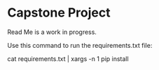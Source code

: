 # Capstone Project

Read Me is a work in progress.



Use this command to run the requirements.txt file:

cat requirements.txt | xargs -n 1 pip install
